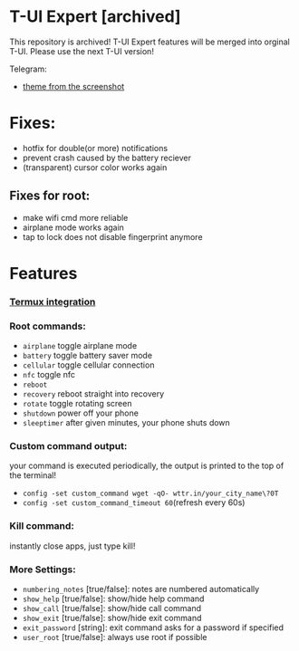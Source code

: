 # T-UI Expert [archived]

This repository is archived! T-UI Expert features will be merged into orginal T-UI.
Please use the next T-UI version!


Telegram:
* [theme from the screenshot](https://t.me/T_uiThemes/50)


# Fixes:
* hotfix for double(or more) notifications
* prevent crash caused by the battery reciever
* (transparent) cursor color works again

## Fixes for root:
* make wifi cmd more reliable
* airplane mode works again
* tap to lock does not disable fingerprint anymore

# Features

### [Termux integration](https://github.com/v1nc/TUI-Expert/wiki/Termux-integration)

### Root commands:
* `airplane`   toggle airplane mode
* `battery`    toggle battery saver mode
* `cellular`   toggle cellular connection
* `nfc`        toggle nfc
* `reboot`
* `recovery`   reboot straight into recovery
* `rotate`     toggle rotating screen
* `shutdown`   power off your phone
* `sleeptimer` after given minutes, your phone shuts down
### Custom command output:
your command is executed periodically, the output is printed to the top of the terminal!
- `config -set custom_command wget -qO- wttr.in/your_city_name\?0T`
- `config -set custom_command_timeout 60`(refresh every 60s)

### Kill command:
instantly close apps, just type kill!

### More Settings:
* `numbering_notes` [true/false]: notes are numbered automatically
* `show_help` [true/false]: show/hide help command
* `show_call` [true/false]: show/hide call command
* `show_exit` [true/false]: show/hide exit command
* `exit_password` [string]: exit command asks for a password if specified
* `user_root` [true/false]: always use root if possible
